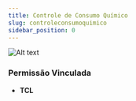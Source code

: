 ```yaml
---
title: Controle de Consumo Químico
slug: controleconsumoquimico
sidebar_position: 0
---
```


![Alt text](image.png)





### Permissão Vinculada

- **TCL**